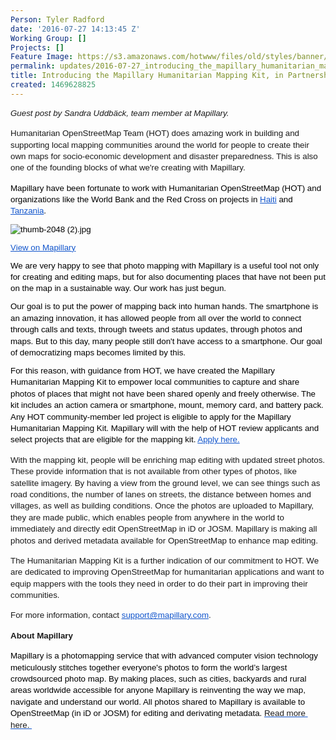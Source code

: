 ```yaml
---
Person: Tyler Radford
date: '2016-07-27 14:13:45 Z'
Working Group: []
Projects: []
Feature Image: https://s3.amazonaws.com/hotwww/files/old/styles/banner/public/2016-07-27-mapping-kit.png
permalink: updates/2016-07-27_introducing_the_mapillary_humanitarian_mapping_kit_in_partnership_with_hot
title: Introducing the Mapillary Humanitarian Mapping Kit, in Partnership with HOT
created: 1469628825
---
```

<p style="line-height: 1.38; margin-top: 0pt; margin-bottom: 3pt;" dir="ltr"><span style="font-family: Arial; font-size: 13.3333px; white-space: pre-wrap; line-height: 1.38; background-color: transparent;"><em>Guest post by Sandra Uddbäck, team member at Mapillary.</em> </span></p><p><span style="font-family: Arial; font-size: 13.3333px; white-space: pre-wrap; line-height: 1.38; background-color: transparent;">Humanitarian OpenStreetMap Team (HOT) does amazing work in building and supporting local mapping communities around the world for people to create their own maps for socio-economic development and disaster preparedness. This is also one of the founding blocks of what we're creating with Mapillary. </span></p><p style="line-height: 1.38; margin-top: 8pt; margin-bottom: 0pt;" dir="ltr"><span style="font-size: 13.333333333333332px; font-family: Arial; color: #000000; background-color: transparent; font-weight: 400; font-style: normal; font-variant: normal; text-decoration: none; vertical-align: baseline; white-space: pre-wrap;">Mapillary have been fortunate to work with Humanitarian OpenStreetMap (HOT) and organizations like the World Bank and the Red Cross on projects in </span><a style="text-decoration: none;" href="http://blog.mapillary.com/update/2015/09/23/missingmaps.html"><span style="font-size: 13.333333333333332px; font-family: Arial; color: #1155cc; background-color: transparent; font-weight: 400; font-style: normal; font-variant: normal; text-decoration: underline; vertical-align: baseline; white-space: pre-wrap;">Haiti</span></a><span style="font-size: 13.333333333333332px; font-family: Arial; color: #000000; background-color: transparent; font-weight: 400; font-style: normal; font-variant: normal; text-decoration: none; vertical-align: baseline; white-space: pre-wrap;"> and </span><a style="text-decoration: none;" href="http://blog.mapillary.com/update/2015/12/17/worldbank.html"><span style="font-size: 13.333333333333332px; font-family: Arial; color: #1155cc; background-color: transparent; font-weight: 400; font-style: normal; font-variant: normal; text-decoration: underline; vertical-align: baseline; white-space: pre-wrap;">Tanzania</span></a><span style="font-size: 13.333333333333332px; font-family: Arial; color: #000000; background-color: transparent; font-weight: 400; font-style: normal; font-variant: normal; text-decoration: none; vertical-align: baseline; white-space: pre-wrap;">. </span></p><p style="line-height: 1.38; margin-top: 8pt; margin-bottom: 0pt;" dir="ltr"><span style="font-size: 13.333333333333332px; font-family: Arial; color: #000000; background-color: transparent; font-weight: 400; font-style: normal; font-variant: normal; text-decoration: none; vertical-align: baseline; white-space: pre-wrap;"><img style="border: none; transform: rotate(0.00rad); -webkit-transform: rotate(0.00rad);" src="https://lh6.googleusercontent.com/8glYtiW6khBYnPm5Ga4lKT7vC7QY-HFgk8nnZ9DZhjzFilsogAZh2j-YZPXuoOpSGmGznCODvbfmkzJrP7wOgVke3TPsxk-x9APvJOc64-Xlzh6PLL7s34Zw7qzXAKVs4YEHDCxA" alt="thumb-2048 (2).jpg" style="width:474px;height:355px"></span></p><p style="line-height: 1.38; margin-top: 8pt; margin-bottom: 0pt;" dir="ltr"><a href="http://www.mapillary.com/map/im/VxRyouv1JP15HRYMkkcnOA/photo" target="_blank"><span style="font-size: 13.333333333333332px; font-family: Arial; color: #1155cc; background-color: transparent; font-weight: 400; font-style: normal; font-variant: normal; text-decoration: underline; vertical-align: baseline; white-space: pre-wrap;"><span style="font-size: 13.008px; line-height: 17.951px;">V</span>iew on Mapillary</span></a></p><p style="line-height: 1.38; margin-top: 8pt; margin-bottom: 0pt;" dir="ltr"><span style="font-size: 13.333333333333332px; font-family: Arial; color: #000000; background-color: transparent; font-weight: 400; font-style: normal; font-variant: normal; text-decoration: none; vertical-align: baseline; white-space: pre-wrap;">We are very happy to see that photo mapping with Mapillary is a useful tool not only for creating and editing maps, but for also documenting places that have not been put on the map in a sustainable way. Our work has just begun.</span></p><p style="line-height: 1.38; margin-top: 8pt; margin-bottom: 0pt;" dir="ltr"><span style="font-size: 13.333333333333332px; font-family: Arial; color: #000000; background-color: transparent; font-weight: 400; font-style: normal; font-variant: normal; text-decoration: none; vertical-align: baseline; white-space: pre-wrap;">Our goal is to put the power of mapping back into human hands. The smartphone is an amazing innovation, it has allowed people from all over the world to connect through calls and texts, through tweets and status updates, through photos and maps. But to this day, many people still don't have access to a smartphone. Our goal of democratizing maps becomes limited by this.</span></p><p style="line-height: 1.38; margin-top: 8pt; margin-bottom: 0pt;" dir="ltr"><span style="font-size: 13.333333333333332px; font-family: Arial; color: #000000; background-color: transparent; font-weight: 400; font-style: normal; font-variant: normal; text-decoration: none; vertical-align: baseline; white-space: pre-wrap;">For this reason, with guidance from HOT, we have created the Mapillary Humanitarian Mapping Kit to empower local communities to capture and share photos of places that might not have been shared openly and freely otherwise. The kit includes an action camera or smartphone, mount, memory card, and battery pack. Any HOT community-member led project is eligible to apply for the Mapillary Humanitarian Mapping Kit. Mapillary will with the help of HOT review applicants and select projects that are eligible for the mapping kit. </span><a style="text-decoration: none;" href="http://goo.gl/forms/SZB5byJpejjPbuNs1"><span style="font-size: 13.333333333333332px; font-family: Arial; color: #1155cc; background-color: transparent; font-weight: 400; font-style: normal; font-variant: normal; text-decoration: underline; vertical-align: baseline; white-space: pre-wrap;">Apply here.</span></a><span style="font-size: 13.333333333333332px; font-family: Arial; color: #000000; background-color: transparent; font-weight: 400; font-style: normal; font-variant: normal; text-decoration: none; vertical-align: baseline; white-space: pre-wrap;"> &nbsp;</span></p><p><span style="font-family: Arial; font-size: 13.3333px; white-space: pre-wrap; line-height: 1.38; background-color: transparent;">With the mapping kit, people will be enriching map editing with updated street photos. These provide information that is not available from other types of photos, like satellite imagery. By having a view from the ground level, we can see things such as road conditions, the number of lanes on streets, the distance between homes and villages, as well as building conditions. Once the photos are uploaded to Mapillary, they are made public, which enables people from anywhere in the world to immediately and directly edit OpenStreetMap in iD or JOSM. Mapillary is making all photos and derived metadata available for OpenStreetMap to enhance map editing.</span></p><p><span style="font-family: Arial; font-size: 13.3333px; white-space: pre-wrap; line-height: 1.38; background-color: transparent;">The Humanitarian Mapping Kit is a further indication of our commitment to HOT. We are dedicated to improving OpenStreetMap for humanitarian applications and want to equip mappers with the tools they need in order to do their part in improving their communities.</span></p><p><span style="font-size: 13.3333px; font-family: Arial; white-space: pre-wrap; background-color: transparent;">For more information, contact </span><a style="line-height: 1.38; font-size: 13.008px;" href="mailto:support@mapillary.com"><span style="font-size: 13.3333px; font-family: Arial; color: #1155cc; text-decoration: underline; white-space: pre-wrap; background-color: transparent;">support@mapillary.com</span></a><span style="font-size: 13.3333px; font-family: Arial; white-space: pre-wrap; background-color: transparent;">. </span></p><p><strong><span style="font-family: Arial; font-size: 13.3333px; white-space: pre-wrap; line-height: 1.38; background-color: transparent;">About Mapillary</span></strong></p><p style="line-height: 1.38; margin-top: 0pt; margin-bottom: 0pt;" dir="ltr"><span style="font-size: 13.333333333333332px; font-family: Arial; color: #000000; background-color: transparent; font-weight: 400; font-style: normal; font-variant: normal; text-decoration: none; vertical-align: baseline; white-space: pre-wrap;">Mapillary is a photomapping service that with advanced computer vision technology meticulously stitches together everyone's photos to form the world’s largest crowdsourced photo map. By making places, such as cities, backyards and rural areas worldwide accessible for anyone Mapillary is reinventing the way we map, navigate and understand our world. All photos shared to Mapillary is available to OpenStreetMap (in iD or JOSM) for editing and derivating metadata. </span><span style="text-decoration: underline; font-size: 13.3333px; font-family: Arial; color: #1155cc; font-weight: 400; font-style: normal; font-variant: normal; vertical-align: baseline; white-space: pre-wrap; background-color: transparent;"><a style="text-decoration: none;" href="http://www.mapillary.com/osm.html">Read more here. </a></span></p><p style="line-height: 1.38; margin-top: 0pt; margin-bottom: 0pt;" dir="ltr">&nbsp;</p>
